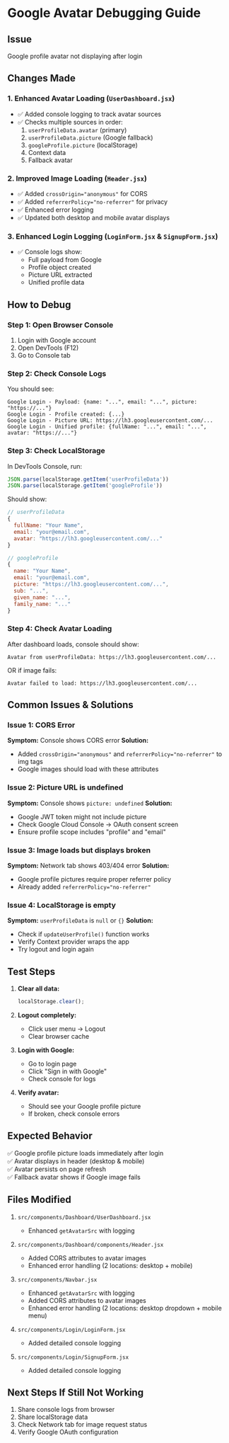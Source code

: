 # Google Avatar Debugging Guide

## Issue
Google profile avatar not displaying after login

## Changes Made

### 1. Enhanced Avatar Loading (`UserDashboard.jsx`)
- ✅ Added console logging to track avatar sources
- ✅ Checks multiple sources in order:
  1. `userProfileData.avatar` (primary)
  2. `userProfileData.picture` (Google fallback)
  3. `googleProfile.picture` (localStorage)
  4. Context data
  5. Fallback avatar

### 2. Improved Image Loading (`Header.jsx`)
- ✅ Added `crossOrigin="anonymous"` for CORS
- ✅ Added `referrerPolicy="no-referrer"` for privacy
- ✅ Enhanced error logging
- ✅ Updated both desktop and mobile avatar displays

### 3. Enhanced Login Logging (`LoginForm.jsx` & `SignupForm.jsx`)
- ✅ Console logs show:
  - Full payload from Google
  - Profile object created
  - Picture URL extracted
  - Unified profile data

## How to Debug

### Step 1: Open Browser Console
1. Login with Google account
2. Open DevTools (F12)
3. Go to Console tab

### Step 2: Check Console Logs
You should see:
```
Google Login - Payload: {name: "...", email: "...", picture: "https://..."}
Google Login - Profile created: {...}
Google Login - Picture URL: https://lh3.googleusercontent.com/...
Google Login - Unified profile: {fullName: "...", email: "...", avatar: "https://..."}
```

### Step 3: Check LocalStorage
In DevTools Console, run:
```javascript
JSON.parse(localStorage.getItem('userProfileData'))
JSON.parse(localStorage.getItem('googleProfile'))
```

Should show:
```javascript
// userProfileData
{
  fullName: "Your Name",
  email: "your@email.com",
  avatar: "https://lh3.googleusercontent.com/..."
}

// googleProfile
{
  name: "Your Name",
  email: "your@email.com", 
  picture: "https://lh3.googleusercontent.com/...",
  sub: "...",
  given_name: "...",
  family_name: "..."
}
```

### Step 4: Check Avatar Loading
After dashboard loads, console should show:
```
Avatar from userProfileData: https://lh3.googleusercontent.com/...
```

OR if image fails:
```
Avatar failed to load: https://lh3.googleusercontent.com/...
```

## Common Issues & Solutions

### Issue 1: CORS Error
**Symptom:** Console shows CORS error
**Solution:** 
- Added `crossOrigin="anonymous"` and `referrerPolicy="no-referrer"` to img tags
- Google images should load with these attributes

### Issue 2: Picture URL is undefined
**Symptom:** Console shows `picture: undefined`
**Solution:**
- Google JWT token might not include picture
- Check Google Cloud Console → OAuth consent screen
- Ensure profile scope includes "profile" and "email"

### Issue 3: Image loads but displays broken
**Symptom:** Network tab shows 403/404 error
**Solution:**
- Google profile pictures require proper referrer policy
- Already added `referrerPolicy="no-referrer"`

### Issue 4: LocalStorage is empty
**Symptom:** `userProfileData` is `null` or `{}`
**Solution:**
- Check if `updateUserProfile()` function works
- Verify Context provider wraps the app
- Try logout and login again

## Test Steps

1. **Clear all data:**
   ```javascript
   localStorage.clear();
   ```

2. **Logout completely:**
   - Click user menu → Logout
   - Clear browser cache

3. **Login with Google:**
   - Go to login page
   - Click "Sign in with Google"
   - Check console for logs

4. **Verify avatar:**
   - Should see your Google profile picture
   - If broken, check console errors

## Expected Behavior

✅ Google profile picture loads immediately after login  
✅ Avatar displays in header (desktop & mobile)  
✅ Avatar persists on page refresh  
✅ Fallback avatar shows if Google image fails  

## Files Modified

1. `src/components/Dashboard/UserDashboard.jsx`
   - Enhanced `getAvatarSrc` with logging
   
2. `src/components/Dashboard/components/Header.jsx`
   - Added CORS attributes to avatar images
   - Enhanced error handling (2 locations: desktop + mobile)
   
3. `src/components/Navbar.jsx`
   - Enhanced `getAvatarSrc` with logging
   - Added CORS attributes to avatar images  
   - Enhanced error handling (2 locations: desktop dropdown + mobile menu)
   
4. `src/components/Login/LoginForm.jsx`
   - Added detailed console logging
   
5. `src/components/Login/SignupForm.jsx`
   - Added detailed console logging

## Next Steps If Still Not Working

1. Share console logs from browser
2. Share localStorage data
3. Check Network tab for image request status
4. Verify Google OAuth configuration

